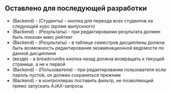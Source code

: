 Оставлено для последующей разработки
------------------------------------

* (Backend) - (Студенты) - кнопка для первода всех студентов на следующий курс (кроме выпускного)
* (Backend) - (Результаты) - при редактировании результата должен быть показан макс рейтинг
* (Backend) - (Результаты) - в таблице семестров дисциплины должна быть возможность редактирования экзаменационной ведомости по данной дисциплине
* (везде) - в breadcrumbs кнопка назад должна возвращать к текущей странице, а не к первой
* (Backend) - (Пользователи) - при редактировании пользователя если пароль пустой, он должен сохраняться прежним
* (Backend) - в контроллерах поставить фильтр, не позволяющий прямо запускать AJAX-запросы








